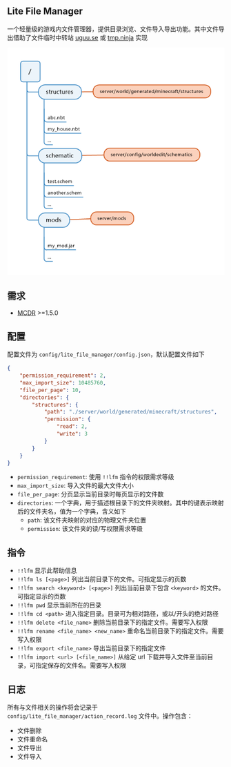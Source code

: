 Lite File Manager
-----------

一个轻量级的游戏内文件管理器，提供目录浏览、文件导入导出功能。其中文件导出借助了文件临时中转站 [uguu.se](https://uguu.se/) 或 [tmp.ninja](https://tmp.ninja/) 实现

![tree](assets/tree.png)

## 需求

- [MCDR](https://github.com/Fallen-Breath/MCDReforged) >=1.5.0

## 配置

配置文件为 `config/lite_file_manager/config.json`，默认配置文件如下

```json
{
    "permission_requirement": 2,
    "max_import_size": 10485760,
    "file_per_page": 10,
    "directories": {
        "structures": {
            "path": "./server/world/generated/minecraft/structures",
            "permission": {
                "read": 2,
                "write": 3
            }
        }
    }
}
```

- `permission_requirement`: 使用 `!!lfm` 指令的权限需求等级
- `max_import_size`: 导入文件的最大文件大小
- `file_per_page`: 分页显示当前目录时每页显示的文件数
- `directories`: 一个字典，用于描述根目录下的文件夹映射。其中的键表示映射后的文件夹名，值为一个字典，含义如下
  - `path`: 该文件夹映射的对应的物理文件夹位置
  - `permission`: 该文件夹的读/写权限需求等级

## 指令

- `!!lfm` 显示此帮助信息
- `!!lfm ls [<page>]` 列出当前目录下的文件。可指定显示的页数
- `!!lfm search <keyword> [<page>]` 列出当前目录下包含 `<keyword>` 的文件。可指定显示的页数
- `!!lfm pwd` 显示当前所在的目录
- `!!lfm cd <path>` 进入指定目录。目录可为相对路径，或以/开头的绝对路径
- `!!lfm delete <file_name>` 删除当前目录下的指定文件。需要写入权限
- `!!lfm rename <file_name> <new_name>` 重命名当前目录下的指定文件。需要写入权限
- `!!lfm export <file_name>` 导出当前目录下的指定文件
- `!!lfm import <url> [<file_name>]` 从给定 url 下载并导入文件至当前目录，可指定保存的文件名。需要写入权限

## 日志

所有与文件相关的操作将会记录于 `config/lite_file_manager/action_record.log` 文件中。操作包含：

- 文件删除
- 文件重命名
- 文件导出
- 文件导入
